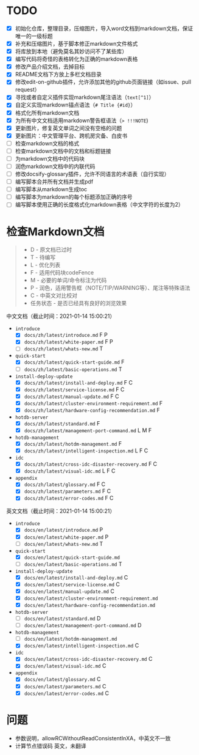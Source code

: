 # TODO

* [X] 初始化仓库，整理目录，压缩图片，导入word文档到markdown文档，保证唯一的一级标题
* [X] 补充和压缩图片，基于脚本修正markdown文件格式
* [X] 将库放到本地（避免莫名其妙访问不了某些库）
* [X] 编写代码将奇怪的表格转化为正确的markdown表格
* [X] 修改产品介绍文档，去掉目标
* [X] README文档下方放上多栏文档目录
* [X] 修改edit-on-github插件，允许添加其他的github页面链接（如issue、pull request）
* [X] 寻找或者自定义插件实现markdown尾注语法（`text[^1]`）
* [X] 自定义实现markdown锚点语法（`# Title {#id}`）
* [X] 格式化所有markdown文档
* [X] 为所有中文文档适用markdown警告框语法（`> !!!NOTE`)
* [X] 更新图片，修复英文单词之间没有空格的问题
* [X] 更新图片：中文管理平台、跨机房灾备、白皮书
* [ ] 检查markdown文档的格式
* [ ] 检查markdown文档中的文档和标题链接
* [ ] 为markdown文档中的代码块
* [ ] 润色markdown文档中的内联代码
* [ ] 修改docsify-glossary插件，允许不同语言的术语表（自行实现）
* [ ] 编写脚本合并所有文档并生成pdf
* [ ] 编写脚本从markdown生成toc
* [ ] 编写脚本为markdown的每个标题添加正确的序号
* [ ] 编写脚本使用正确的长度格式化markdown表格（中文字符的长度为2）

# 检查Markdown文档

> * D - 原文档已过时
> * T - 待编写
> * L - 优化列表
> * F - 适用代码块codeFence
> * M - 必要的单词/命令标注为代码
> * P - 润色，适用警告框（NOTE/TIP/WARNING等）、尾注等特殊语法
> * C - 中英文对比校对
> * 任务状态 - 是否已经具有良好的浏览效果

中文文档（截止时间：2021-01-14 15:00:21）

* `introduce`
  * [X] `docs/zh/latest/introduce.md` F P
  * [X] `docs/zh/latest/white-paper.md` F P
  * [ ] `docs/zh/latest/whats-new.md` T
* `quick-start`
  * [X] `docs/zh/latest/quick-start-guide.md` F
  * [ ] `docs/zh/latest/basic-operations.md` T
* `install-deploy-update`
  * [X] `docs/zh/latest/install-and-deploy.md` F C
  * [X] `docs/zh/latest/service-license.md` F C
  * [X] `docs/zh/latest/manual-update.md` F C
  * [X] `docs/zh/latest/cluster-environment-requirement.md` F
  * [X] `docs/zh/latest/hardware-config-recommendation.md` F
* `hotdb-server`
  * [X] `docs/zh/latest/standard.md` F
  * [X] `docs/zh/latest/management-port-command.md` L M F
* `hotdb-management`
  * [X] `docs/zh/latest/hotdm-management.md` F
  * [X] `docs/zh/latest/intelligent-inspection.md` L F C
* `idc`
  * [X] `docs/zh/latest/cross-idc-disaster-recovery.md` F C
  * [X] `docs/zh/latest/visual-idc.md` L F C
* `appendix`
  * [X] `docs/zh/latest/glossary.md` F C
  * [X] `docs/zh/latest/parameters.md` F C
  * [X] `docs/zh/latest/error-codes.md` F C

英文文档（截止时间：2021-01-14 15:00:21）

* `introduce`
  * [X] `docs/en/latest/introduce.md` P
  * [X] `docs/en/latest/white-paper.md` P 
  * [ ] `docs/en/latest/whats-new.md` T
* `quick-start`
  * [X] `docs/en/latest/quick-start-guide.md`
  * [ ] `docs/en/latest/basic-operations.md` T
* `install-deploy-update`
  * [X] `docs/en/latest/install-and-deploy.md` C
  * [X] `docs/en/latest/service-license.md` C
  * [X] `docs/en/latest/manual-update.md` C
  * [X] `docs/en/latest/cluster-environment-requirement.md`
  * [X] `docs/en/latest/hardware-config-recommendation.md`
* `hotdb-server`
  * [ ] `docs/en/latest/standard.md` D
  * [ ] `docs/en/latest/management-port-command.md` D
* `hotdb-management`
  * [ ] `docs/en/latest/hotdm-management.md`
  * [X] `docs/en/latest/intelligent-inspection.md` C
* `idc`
  * [X] `docs/en/latest/cross-idc-disaster-recovery.md` C
  * [X] `docs/en/latest/visual-idc.md` C
* `appendix`
  * [X] `docs/en/latest/glossary.md` C
  * [X] `docs/en/latest/parameters.md` C
  * [X] `docs/en/latest/error-codes.md` C
  
# 问题

* 参数说明，allowRCWithoutReadConsistentInXA，中英文不一致
* 计算节点错误码 英文，未翻译
